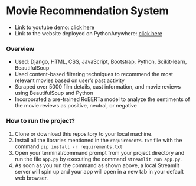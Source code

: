 # Movie Recommendation System
* Link to youtube demo: [click here](https://www.youtube.com/watch?v=34JFKU5L4zc&t=2s)
* Link to the website deployed on PythonAnywhere: [click here](http://leoleopython.pythonanywhere.com/)

### Overview
* Used: Django, HTML, CSS, JavaScript, Bootstrap, Python, Scikit-learn, BeautifulSoup
* Used content-based filtering techniques to recommend the most relevant movies based on user’s past activity
* Scraped over 5000 film details, cast information, and movie reviews using BeautifulSoup and Python
* Incorporated a pre-trained RoBERTa model to analyze the sentiments of the movie reviews as positive, neutral, or negative

### How to run the project?
1. Clone or download this repository to your local machine.
2. Install all the libraries mentioned in the `requirements.txt` file with the command `pip install -r requirements.txt`
3. Open your terminal/command prompt from your project directory and run the file `app.py` by executing the command `streamlit run app.py`.
4. As soon as you run the command as shown above, a local Streamlit server will spin up and your app will open in a new tab in your default web browser.
